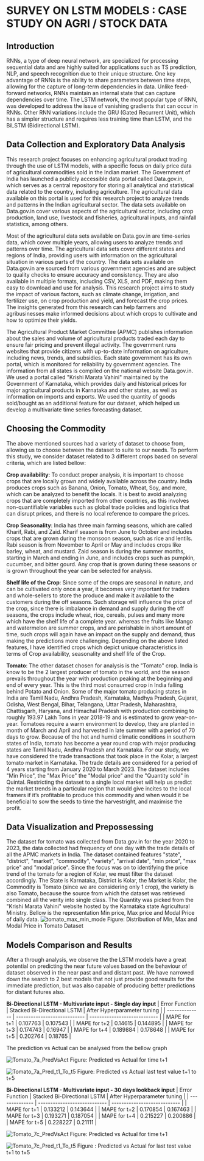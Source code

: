 # SURVEY ON LSTM MODELS : CASE STUDY ON AGRI / STOCK DATA

## Introduction

  RNNs, a type of deep neural network, are specialized for processing sequential data and are highly suited for applications such as TS prediction, NLP, and speech recognition due to their unique structure. One key advantage of RNNs is the ability to share parameters between time steps, allowing for the capture of long-term dependencies in data. Unlike feed-forward networks, RNNs maintain an internal state that can capture dependencies over time. The LSTM network, the most popular type of RNN, was developed to address the issue of vanishing gradients that can occur in RNNs. Other RNN variations include the GRU (Gated Recurrent Unit), which has a simpler structure and requires less training time than LSTM, and the BiLSTM (Bidirectional LSTM).
  
## Data Collection and Exploratory Data Analysis
  This research project focuses on enhancing agricultural product trading through the use of LSTM models, with a specific focus on daily price data of agricultural commodities sold in the Indian market. The Government of India has launched a publicly accessible data portal called Data.gov.in, which serves as a central repository for storing all analytical and statistical data related to the country, including agriculture. The agricultural data available on this portal is used for this research project to analyze trends and patterns in the Indian agricultural sector. The data sets available on Data.gov.in cover various aspects of the agricultural sector, including crop production, land use, livestock and fisheries, agricultural inputs, and rainfall statistics, among others. 
  
  Most of the agricultural data sets available on Data.gov.in are time-series data, which cover multiple years, allowing users to analyze trends and patterns over time. The agricultural data sets cover different states and regions of India, providing users with information on the agricultural situation in various parts of the country. The data sets available on Data.gov.in are sourced from various government agencies and are subject to quality checks to ensure accuracy and consistency. They are also available in multiple formats, including CSV, XLS, and PDF, making them easy to download and use for analysis. This research project aims to study the impact of various factors, such as climate change, irrigation, and fertilizer use, on crop production and yield, and forecast the crop prices. The insights generated from this research can help farmers and agribusinesses make informed decisions about which crops to cultivate and how to optimize their yields.

  The Agricultural Product Market Committee (APMC) publishes information about the sales and volume of agricultural products traded each day to ensure fair pricing and prevent illegal activity. The government runs websites that provide citizens with up-to-date information on agriculture, including news, trends, and subsidies. Each state government has its own portal, which is monitored for reliability by government agencies. The information from all states is compiled on the national website Data.gov.in. We used a portal called "Krishi Marata Vahini" maintained by the Government of Karnataka, which provides daily and historical prices for major agricultural products in Karnataka and other states, as well as information on imports and exports. We used the quantity of goods sold/bought as an additional feature for our dataset, which helped us develop a multivariate time series forecasting dataset.

## Choosing the Commodity
  The above mentioned sources had a variety of dataset to choose from, allowing us to choose between the dataset to suite to our needs. To perform this study, we consider dataset related to 3 different crops based on several criteria, which are listed bellow:
  
  **Crop availability**: To conduct proper analysis, it is important to choose crops that are locally grown and widely available across the country. India produces crops such as Banana, Onion, Tomato, Wheat, Soy, and more, which can be analyzed to benefit the locals. It is best to avoid analyzing crops that are completely imported from other countries, as this involves non-quantifiable variables such as global trade policies and logistics that can disrupt prices, and there is no local reference to compare the prices.
  
  **Crop Seasonality**: India has three main farming seasons, which are called Kharif, Rabi, and Zaid. Kharif season is from June to October and includes crops that are grown during the monsoon season, such as rice and lentils. Rabi season is from November to April or May and includes crops like barley, wheat, and mustard. Zaid season is during the summer months, starting in March and ending in June, and includes crops such as pumpkin, cucumber, and bitter gourd. Any crop that is grown during these seasons or is grown throughout the year can be selected for analysis. 
  
  **Shelf life of the Crop**: Since some of the crops are seasonal in nature, and can be cultivated only once a year, it becomes very important for traders and whole-sellers to store the produce and make it available to the customers during the off seasons. Such storage will influence the price of the crop, since there is imbalance in demand and supply during the off seasons, the crops include wheat, rice, cereals, pulses and many more which have the shelf life of a complete year. whereas the fruits like Mango and watermelon are summer crops, and are perishable in short amount of time, such crops will again have an impact on the supply and demand, thus making the predictions more challenging. Depending on the above listed features, I have identified crops which depict unique characteristics in terms of Crop availability, seasonality and shelf life of the Crop.
  
**Tomato**: The other dataset chosen for analysis is the "Tomato" crop. India is know to be the 2 largest producer of tomato in the world, and the season prevails throughout the year with production peaking at the beginning and end of every year. This is the third most consumed crop in India falling behind Potato and Onion. Some of the major tomato producing states in India are Tamil Nadu, Andhra Pradesh, Karnataka, Madhya Pradesh, Gujarat, Odisha, West Bengal, Bihar, Telangana, Uttar Pradesh, Maharashtra, Chattisgarh, Haryana, and Himachal Pradesh with production combining to roughly 193.97 Lakh Tons in year 2018-19 and is estimated to grow year-on-year. Tomatoes require a warm environment to develop, they are planted in month of March and April and harvested in late summer with a period of 70 days to grow. Because of the hot and humid climatic conditions in southern states of India, tomato has become a year round crop with major producing states are Tamil Nadu, Andhra Pradesh and Karnataka. For our study, we have considered the trade transactions that took place in the Kolar, a largest tomato market in Karnataka. The trade details are considered for a period of 4 years starting from January 2020 to March 2023. The dataset includes "Min Price", the "Max Price" the "Modal price" and the "Quantity sold" in Quintal. Restricting the dataset to a single local market will help us predict the market trends in a particular region that would give incites to the local framers if it’s profitable to produce this commodity and when would it be beneficial to sow the seeds to time the harvestright, and maximise the profit.

## Data Visualization and Prepossessing
The dataset for tomato was collected from Data.gov.in for the year 2020 to 2023, the data collected had frequency of one day with the trade details of all the APMC markets in India. The dataset contained features "state", "district", "market", "commodity", "variety", "arrival date", "min price", "max price" and "modal price". Since the focus was on to identifying the price trend of the tomato for a region of Kolar, we must filter the dataset accordingly. The State is Karnataka, District is Kolar, the Market is Kolar, the Commodity is Tomato (since we are considering only 1 crop), the variety is also Tomato, because the source from which the dataset was retrieved combined all the verity into single class. The Quantity was picked from the "Krishi Marata Vahini" website hosted by the Karnataka state Agricultural Ministry. Bellow is the representation Min price, Max price and Modal Price of daily data.
![tomato_max_min_mode](https://github.com/Kaushik-yh/tomato_price_prediction/assets/138836652/39dc7d34-3133-44e2-940c-0144abcd4c35)
Figure: Distribution of Min, Max and Modal Price in Tomato Dataset

## Models Comparison and Results
  After a through analysis, we observe the the LSTM models have a great potential on predicting the near future values based on the behaviour of dataset observed in the near past and and distant past. We have narrowed down the search to 2 best models that not just provide good results for the immediate prediction, but was also capable of producing better predictions for distant futures also.

**Bi-Directional LSTM - Multivariate input - Single day input**
| Error Function | Stacked Bi-Directional LSTM  | After Hyperparameter tuning  |
| -------------- | ---------------------------- | ---------------------------- |
|  MAPE for t+1  |         0.107763             |            0.107543          |
|  MAPE for t+2  |         0.14615              |            0.144895          |
|  MAPE for t+3  |         0.174743             |            0.16947           |
|  MAPE for t+4  |         0.189884             |            0.178648          |
|  MAPE for t+5  |         0.202764             |            0.18765           |

The prediction vs Actual can be analysed from the bellow graph

![Tomato_7a_PredVsAct](https://github.com/Kaushik-yh/tomato_price_prediction/assets/138836652/d58100fb-d5ed-4146-8521-82ef37c9adf8)
Figure: Predicted vs Actual for time t+1

![Tomato_7a_Pred_t1_To_t5](https://github.com/Kaushik-yh/tomato_price_prediction/assets/138836652/89227d81-df5e-4efd-8616-056056d9de31)
Figure: Predicted vs Actual last test value t+1 to t+5

**Bi-Directional LSTM - Multivariate input - 30 days lookback input**
| Error Function | Stacked Bi-Directional LSTM  | After Hyperparameter tuning  |
| -------------- | ---------------------------- | ---------------------------- |
|  MAPE for t+1  |         0.133212             |            0.143644          |
|  MAPE for t+2  |         0.170854             |            0.167463          |
|  MAPE for t+3  |         0.193271             |            0.187054          |
|  MAPE for t+4  |         0.215227             |            0.200886          |
|  MAPE for t+5  |         0.228227             |            0.21111           |

![Tomato_7c_PredVsAct](https://github.com/Kaushik-yh/tomato_price_prediction/assets/138836652/8b43f6c9-bc37-47a7-8581-2763e7b94618)
Figure: Predicted vs Actual for time t+1

![Tomato_7c_Pred_t1_To_t5](https://github.com/Kaushik-yh/tomato_price_prediction/assets/138836652/1e858b50-e235-4102-95d4-c2ced38a4740)
Figure : Predicted vs Actual for last test value t+1 to t+5
